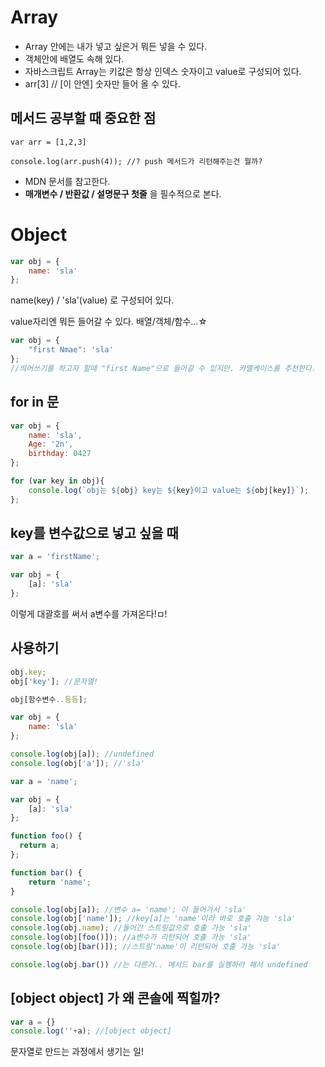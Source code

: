 # Array

* Array 안에는 내가 넣고 싶은거 뭐든 넣을 수 있다.
* 객체안에 배열도 속해 있다.
* 자바스크립트 Array는 키값은 항상 인덱스 숫자이고 value로 구성되어 있다.
* arr[3] // [이 안엔] 숫자만 들어 올 수 있다.



## 메서드 공부할 때 중요한 점

```
var arr = [1,2,3]

console.log(arr.push(4)); //? push 메서드가 리턴해주는건 뭘까? 
```

* MDN 문서를 참고한다.
* **매개변수 / 반환값 / 설명문구 첫줄** 을 필수적으로 본다.



# Object

```js
var obj = {
    name: 'sla'
};
```

name(key) / 'sla'(value) 로 구성되어 있다. 

value자리엔 뭐든 들어갈 수 있다. 배열/객체/함수...☆



```js
var obj = {
    "first Nmae": 'sla'
};
//띄어쓰기를 하고자 할때 "first Name"으로 들어갈 수 있지만. 카멜케이스를 추천한다.
```



## for in 문 

```js
var obj = {
    name: 'sla',
    Age: '2n',
    birthday: 0427    
};

for (var key in obj){
    console.log(`obj는 ${obj} key는 ${key}이고 value는 ${obj[key]}`);
};
```



## key를 변수값으로 넣고 싶을 때

```js
var a = 'firstName';

var obj = {
    [a]: 'sla'
};
```

이렇게 대괄호를 써서 a변수를 가져온다!ㅁ!



## 사용하기

```js
obj.key;
obj['key']; //문자열!

obj[함수변수..등등];
```



```js
var obj = {
    name: 'sla'
};

console.log(obj[a]); //undefined
console.log(obj['a']); //'sla'
```



```js
var a = 'name';

var obj = {
    [a]: 'sla'
};

function foo() {
  return a;  
};

function bar() {
    return 'name';
}

console.log(obj[a]); //변수 a= 'name'; 이 들어가서 'sla'
console.log(obj['name']); //key[a]는 'name'이라 바로 호출 가능 'sla'
console.log(obj.name); //들어간 스트링값으로 호출 가능 'sla'
console.log(obj[foo()]); //a변수가 리턴되어 호출 가능 'sla'
console.log(obj[bar()]); //스트링'name'이 리턴되어 호출 가능 'sla'

console.log(obj.bar()) //는 다른거.. 메서드 bar를 실행하라 해서 undefined
```



## [object object] 가 왜 콘솔에 찍힐까?

```js
var a = {}
console.log(''+a); //[object object]
```

문자열로 만드는 과정에서 생기는 일!

